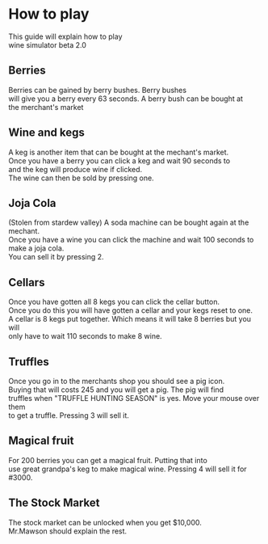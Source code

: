 <!DOCTYPE html>
<html>
<head>
	
</head>
<body>
<h1>How to play</h1>
<p>This guide will explain how to play<br>
 wine simulator beta 2.0</p>
 <h2>Berries</h2>
 <p>Berries can be gained by berry bushes. Berry bushes<br>
 will give you a berry every 63 seconds. A berry bush can be bought at <br>
 the merchant's market</p>
 <h2>Wine and kegs</h2>
 <p>A keg is another item that can be bought at the mechant's market.<br>
 Once you have a berry you can click a keg and wait 90 seconds to<br>
 and the keg will produce wine if clicked.<br>
 The wine can then be sold by pressing one.</p>
 <h2>Joja Cola</h2>
 <p>(Stolen from stardew valley) A soda machine can be bought again at the mechant.<br>
 Once you have a wine you can click the machine and wait 100 seconds to make a joja cola.<br>
 You can sell it by pressing 2.</p>
 <h2>Cellars</h2>
 <p>Once you have gotten all 8 kegs you can click the cellar button.<br>
 Once you do this you will have gotten a cellar and your kegs reset to one.<br>
 A cellar is 8 kegs put together. Which means it will take 8 berries but you will<br>
 only have to wait 110 seconds to make 8 wine.</p>
<h2>Truffles</h2>
<p>Once you go in to the merchants shop you should see a pig icon.<br>
Buying that will costs 245 and you will get a pig. The pig will find<br>
truffles when "TRUFFLE HUNTING SEASON" is yes. Move your mouse over them<br>
to get a truffle. Pressing 3 will sell it.</p>
<h2>Magical fruit</h2>
<p>For 200 berries you can get a magical fruit. Putting that into<br>
	use great grandpa's keg to make magical wine. Pressing 4 will sell it for #3000.</p>
	<h2>The Stock Market</h2>
<p>The stock market can be unlocked when you get $10,000.<br>
	Mr.Mawson should explain the rest.</p>	

</body>
</html>
